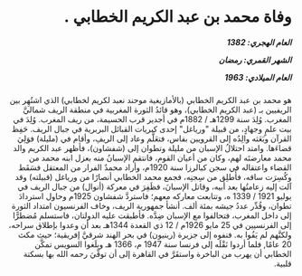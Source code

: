 <h1 dir="rtl">وفاة محمد بن عبد الكريم الخطابي .</h1>

<h5 dir="rtl">العام الهجري:  1382

الشهر القمري: رمضان

العام الميلادي: 1963</h5>

<p dir="rtl">هو محمد بن عبد الكريم الخطابي (بالأمازيغية موحند نعبد لكريم لخطابي) الذي اشتُهِر بين الريفيين بـ (عبد الكريم الخطابي)، وهو قائدُ الثورة المغربية في منطقة الريف شماليَّ المغرب. وُلِدَ سنة 1299هـ / 1882م في أجدير قرب الحسيمة، من ريف المغرب. وُلِدَ في بيت علمٍ وجهادٍ، من قبيلة "ورياغل" إحدى كبريات القبائل البربرية في جبال الريف. حَفِظ القرآن وبَعَثه والِدُه إلى القرويين بفاس، فتعَلَّم وعاد إلى الريفِ، وأقام في (مليلة) فوَلِيَ قضاءَها. وامتد احتلالُ الإسبان من مليلة وتطوان إلى (شفشاون)، فأظهر عبد الكريم والد محمد معارضتَه لهم، وكان من أعيان القوم، فانتقم الإسبانُ منه بعزل ابنه محمد من القضاء واعتقاله في سجن كبالرزا سنة 1920م، وأراد محمدٌ الفرار من المعتقل فسَقَط وكُسِرَت ساقه، فأُطلِق من سِجنِه، فجمع محمد الخطابي أنصارًا من ورياغل (قبيلته) وقد آلت إليه زعامتُها بعد أبيه، وقاتل الإسبانَ، فظَفِرَ في معركة (أنوال) من جبال الريف في يوليو 1921 / 1339 ه، وتتابعت معاركه معهم؛ فاستردَّ شفشاون 1925م وحاول استردادَ تطوان، وقُدِّر عددُ جيشه بمئة ألف. أنشأ جمهورية الريف، وخاف الفرنسيون امتداد الثورة إلى داخل المغرب، فتحالفوا مع الإسبان ضِدَّه. فأطبقت عليه الدولتان، فاستسلم مُضطرًّا إلى الفرنسيين في 25 مايو 1926م / 12 ذي القعدة 1344هـ بعد أن وعدوا بإطلاق سراحه، ولكنَّهم لم يَفُوا به. فنفوه إلى جزيرة (رينيون) في بحر الهند شرقيَّ إفريقية؛ حيث مكث 20 عامًا, فلما أردوا نَقْلَه إلى فرنسا سنة 1947 م، 1366 هـ وبلَغوا السويس تمكَّن الخطابي أن يهرب من الباخرة واستقَرَّ في القاهرة إلى أن توفِّيَ رحمه الله بها بسكتة قلبية.</p></br>
